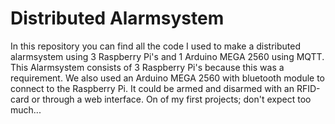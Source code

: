 # Distributed Alarmsystem
In this repository you can find all the code I used to make a distributed alarmsystem using 3 Raspberry Pi's and 1 Arduino MEGA 2560 using MQTT.
This Alarmsystem consists of 3 Raspberry Pi's because this was a requirement. We also used an Arduino MEGA 2560 with bluetooth module to connect to the Raspberry Pi. It could be armed and disarmed with an RFID-card or through a web interface. On of my first projects; don't expect too much...
